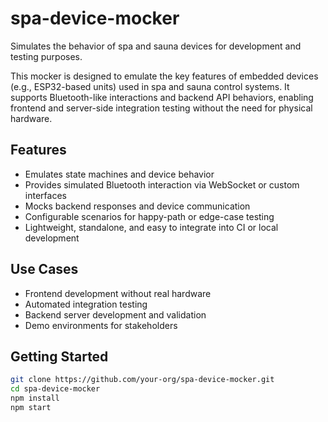 # spa-device-mocker

Simulates the behavior of spa and sauna devices for development and testing purposes.

This mocker is designed to emulate the key features of embedded devices (e.g., ESP32-based units) used in spa and sauna control systems. It supports Bluetooth-like interactions and backend API behaviors, enabling frontend and server-side integration testing without the need for physical hardware.

## Features

- Emulates state machines and device behavior
- Provides simulated Bluetooth interaction via WebSocket or custom interfaces
- Mocks backend responses and device communication
- Configurable scenarios for happy-path or edge-case testing
- Lightweight, standalone, and easy to integrate into CI or local development

## Use Cases

- Frontend development without real hardware
- Automated integration testing
- Backend server development and validation
- Demo environments for stakeholders

## Getting Started

```bash
git clone https://github.com/your-org/spa-device-mocker.git
cd spa-device-mocker
npm install
npm start
